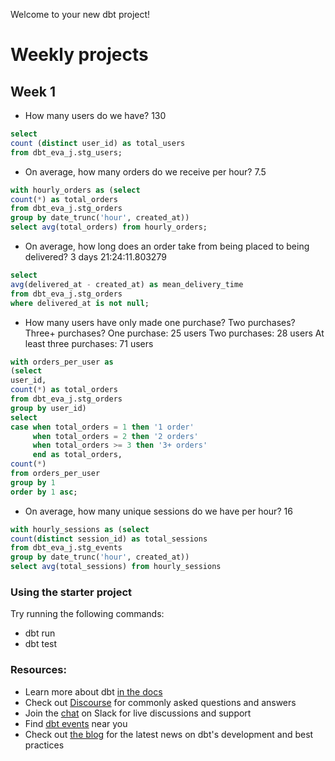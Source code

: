 Welcome to your new dbt project!

# Weekly projects


## Week 1

* How many users do we have?
130
```sql
select
count (distinct user_id) as total_users
from dbt_eva_j.stg_users;
```

* On average, how many orders do we receive per hour?
7.5
```sql
with hourly_orders as (select 
count(*) as total_orders
from dbt_eva_j.stg_orders
group by date_trunc('hour', created_at))
select avg(total_orders) from hourly_orders;
```

* On average, how long does an order take from being placed to being delivered?
3 days 21:24:11.803279
```sql
select 
avg(delivered_at - created_at) as mean_delivery_time
from dbt_eva_j.stg_orders
where delivered_at is not null;
```

* How many users have only made one purchase? Two purchases? Three+ purchases?
One purchase: 25 users
Two purchases: 28 users
At least three purchases: 71 users
```sql
with orders_per_user as 
(select
user_id,
count(*) as total_orders
from dbt_eva_j.stg_orders
group by user_id)
select 
case when total_orders = 1 then '1 order'
     when total_orders = 2 then '2 orders'
     when total_orders >= 3 then '3+ orders'
     end as total_orders,
count(*)
from orders_per_user
group by 1
order by 1 asc;
```

* On average, how many unique sessions do we have per hour?
16
```sql
with hourly_sessions as (select
count(distinct session_id) as total_sessions
from dbt_eva_j.stg_events
group by date_trunc('hour', created_at))
select avg(total_sessions) from hourly_sessions
```


### Using the starter project

Try running the following commands:
- dbt run
- dbt test


### Resources:
- Learn more about dbt [in the docs](https://docs.getdbt.com/docs/introduction)
- Check out [Discourse](https://discourse.getdbt.com/) for commonly asked questions and answers
- Join the [chat](https://community.getdbt.com/) on Slack for live discussions and support
- Find [dbt events](https://events.getdbt.com) near you
- Check out [the blog](https://blog.getdbt.com/) for the latest news on dbt's development and best practices
